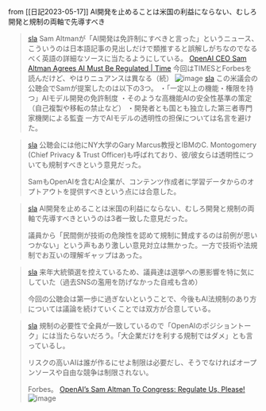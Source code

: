 
from [[日記2023-05-17]]
AI開発を止めることは米国の利益にならない、むしろ開発と規制の両軸で先導すべき
> [sla](https://twitter.com/sla/status/1658692674545930240) Sam Altmanが「AI開発は免許制にすべきと言った」というニュース、こういうのは日本語記事の見出しだけで類推すると誤解しがちなのでなるべく英語の詳細なソースに当たるようにしている。
>  [OpenAI CEO Sam Altman Agrees AI Must Be Regulated | Time](https://time.com/6280372/sam-altman-chatgpt-regulate-ai/)
>  今回はTIMESとForbesを読んだけど、やはりニュアンスは異なる（続）
>  ![image](https://pbs.twimg.com/card_img/1658606261154512896/OvOXqk1b?format=jpg&name=medium#.png)
> [sla](https://twitter.com/sla/status/1658692679184830464) この米議会の公聴会でSamが提案したのは以下の3つ。
>  ・「一定以上の機能・権限を持つ」AIモデル開発の免許制度
>  ・そのような高機能AIの安全性基準の策定（自己複製や移転の禁止など）
>  ・開発者とも国とも独立した第三者専門家機関による監査
>  一方でAIモデルの透明性の担保については名言を避けた。

> [sla](https://twitter.com/sla/status/1658692682179571715) 公聴会には他にNY大学のGary Marcus教授とIBMのC. Montogomery (Chief Privacy & Trust Officer)も呼ばれており、彼/彼女らは透明性についても規制すべきという意見だった。
>
>  SamもOpenAIを含むAI企業が、コンテンツ作成者に学習データからのオプトアウトを提供すべきという点には合意した。

> [sla](https://twitter.com/sla/status/1658692684666789888) AI開発を止めることは米国の利益にならない、むしろ開発と規制の両軸で先導すべきというのは3者一致した意見だった。
>
>  議員から「民間側が技術の危険性を認めて規制に賛成するのは前例が思いつかない」という声もあり激しい意見対立は無かった。一方で技術や法規制でお互いの理解ギャップはあった。

> [sla](https://twitter.com/sla/status/1658692686780702721) 来年大統領選を控えているため、議員達は選挙への悪影響を特に気にしていた（過去SNSの濫用を防げなかった自戒も含め）
>
>  今回の公聴会は第一歩に過ぎないということで、今後もAI法規制のあり方については議論を続けていくことでは双方が合意している。

> [sla](https://twitter.com/sla/status/1658692689058238464) 規制の必要性で全員が一致しているので「OpenAIのポジショントーク」には当たらないだろう。「大企業だけを利する規制ではダメ」とも言っているし。
>
>  リスクの高いAIは誰が作るにせよ制限は必要だし、そうでなければオープンソースや自由な競争は制限されない。
>
>  Forbes。
>  [OpenAI’s Sam Altman To Congress: Regulate Us, Please!](https://www.forbes.com/sites/craigsmith/2023/05/16/openais-sam-altman-to-congress-regulate-us-please/?sh=3d1096994129)
>  ![image](https://pbs.twimg.com/card_img/1658691302912061440/lo0M2aat?format=jpg&name=medium#.png)


